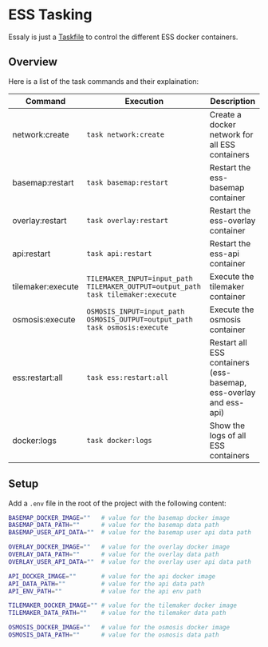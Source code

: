 # ESS Tasking

Essaly is just a [Taskfile](https://taskfile.dev/) to control the different ESS docker containers.

## Overview

Here is a list of the task commands and their explaination:

| Command           | Execution                                                                        | Description                                                       |
| ----------------- | -------------------------------------------------------------------------------- | ----------------------------------------------------------------- |
| network:create    | `task network:create`                                                            | Create a docker network for all ESS containers                    |
| basemap:restart   | `task basemap:restart`                                                           | Restart the ess-basemap container                                 |
| overlay:restart   | `task overlay:restart`                                                           | Restart the ess-overlay container                                 |
| api:restart       | `task api:restart`                                                               | Restart the ess-api container                                     |
| tilemaker:execute | `TILEMAKER_INPUT=input_path TILEMAKER_OUTPUT=output_path task tilemaker:execute` | Execute the tilemaker container                                   |
| osmosis:execute   | `OSMOSIS_INPUT=input_path OSMOSIS_OUTPUT=output_path task osmosis:execute`       | Execute the osmosis container                                     |
| ess:restart:all   | `task ess:restart:all`                                                           | Restart all ESS containers (ess-basemap, ess-overlay and ess-api) |
| docker:logs       | `task docker:logs`                                                               | Show the logs of all ESS containers                               |

## Setup

Add a `.env` file in the root of the project with the following content:

```bash
BASEMAP_DOCKER_IMAGE=""   # value for the basemap docker image
BASEMAP_DATA_PATH=""      # value for the basemap data path
BASEMAP_USER_API_DATA=""  # value for the basemap user api data path

OVERLAY_DOCKER_IMAGE=""   # value for the overlay docker image
OVERLAY_DATA_PATH=""      # value for the overlay data path
OVERLAY_USER_API_DATA=""  # value for the overlay user api data path

API_DOCKER_IMAGE=""       # value for the api docker image
API_DATA_PATH=""          # value for the api data path
API_ENV_PATH=""           # value for the api env path

TILEMAKER_DOCKER_IMAGE="" # value for the tilemaker docker image
TILEMAKER_DATA_PATH=""    # value for the tilemaker data path

OSMOSIS_DOCKER_IMAGE=""   # value for the osmosis docker image
OSMOSIS_DATA_PATH=""      # value for the osmosis data path
```
